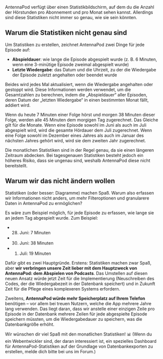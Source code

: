 AntennaPod verfügt über einen Statistikbildschirm, auf dem du die Anzahl der Hörstunden pro Abonnement und pro Monat sehen kannst. Allerdings sind diese Statistiken nicht immer so genau, wie sie sein könnten.

## Warum die Statistiken nicht genau sind

Um Statistiken zu erstellen, zeichnet AntennaPod zwei Dinge für jede Episode auf:

* **Abspieldauer**: wie lange die Episode abgespielt wurde (z. B. 6 Minuten, wenn eine 3-minütige Episode zweimal abgespielt wurde)
* **Letzte Wiedergabe**: das Datum und die Uhrzeit, zu der die Wiedergabe der Episode zuletzt angehalten oder beendet wurde

Beides wird jedes Mal aktualisiert, wenn die Wiedergabe angehalten oder gestoppt wird. Diese Informationen werden verwendet, um die Gesamtzahlen zu berechnen, indem die „Abspieldauer“ aller Episoden, deren Datum der „letzten Wiedergabe“ in einen bestimmten Monat fällt, addiert wird.

Wenn du heute 7 Minuten einer Folge hörst und morgen 38 Minuten dieser Folge, werden alle 45 Minuten dem morgigen Tag zugerechnet. Das Gleiche gilt für die Monate. Wenn eine Episode sowohl im Juni als auch im Juli abgespielt wird, wird die gesamte Hördauer dem Juli zugerechnet. Wenn eine Folge sowohl im Dezember eines Jahres als auch im Januar des nächsten Jahres gehört wird, wird sie dem zweiten Jahr zugerechnet.

Die monatlichen Statistiken sind in der Regel genau, da sie einen längeren Zeitraum abdecken. Bei tagesgenauen Statistiken besteht jedoch ein höheres Risiko, dass sie ungenau sind, weshalb AntennaPod diese nicht bereitstellt.

## Warum wir das nicht ändern wollen

Statistiken (oder besser: Diagramme) machen Spaß. Warum also erfassen wir Informationen nicht anders, um mehr Filteroptionen und granularere Daten in AntennaPod zu ermöglichen?

Es wäre zum Beispiel möglich, für jede Episode zu erfassen, wie lange sie an jedem Tag abgespielt wurde. Zum Beispiel:

* 28. Juni: 7 Minuten
* 30. Juni: 38 Minuten
* 1. Juli: 19 Minuten

Dafür gibt es zwei Hauptgründe. Erstens: Statistiken machen zwar Spaß, aber **wir verbringen unsere Zeit lieber mit dem Hauptzweck von AntennaPod: dem Abspielen von Podcasts**. Das Umstellen auf diesen neuen Ansatz würde jetzt Zeit für die Implementierung (Neuschreiben des Codes, der die Wiedergabezeit in der Datenbank speichert) und in Zukunft Zeit für die Pflege eines komplexeren Systems erfordern.

Zweitens, **AntennaPod würde mehr Speicherplatz auf Ihrem Telefon** benötigen – vor allem bei treuen Nutzern, welche die App mehrere Jahre lang verwenden. Das liegt daran, dass wir anstelle einer einzigen Zeile pro Episode in der Datenbank mehrere Zeilen für jede abgespielte Episode speichern müssten, um die Wiedergabedauer zu speichern, was die Datenbankgröße erhöht.

Wir wünschen dir viel Spaß mit den monatlichen Statistiken! 📊 (Wenn du ein Webentwickler sind, der daran interessiert ist, ein spezielles Dashboard für AntennaPod-Statistiken auf der Grundlage von Datenbankexporten zu erstellen, melde dich bitte bei uns im Forum.)

